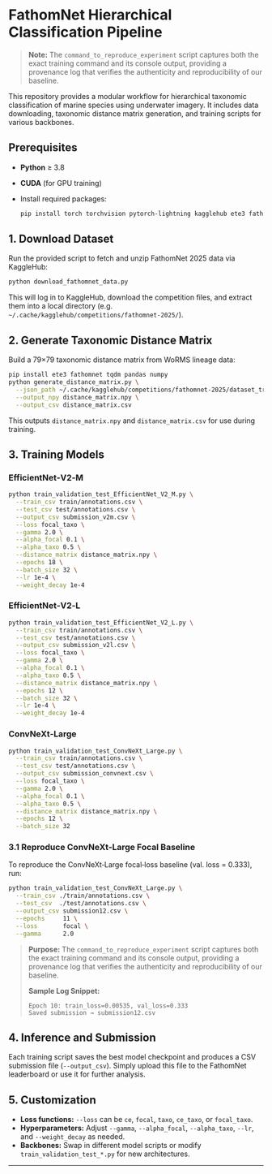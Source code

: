 # FathomNet Hierarchical Classification Pipeline

> **Note:** The `command_to_reproduce_experiment` script captures both the exact training command and its console output, providing a provenance log that verifies the authenticity and reproducibility of our baseline.

This repository provides a modular workflow for hierarchical taxonomic classification of marine species using underwater imagery. It includes data downloading, taxonomic distance matrix generation, and training scripts for various backbones.

## Prerequisites

* **Python** ≥ 3.8
* **CUDA** (for GPU training)
* Install required packages:

  ```bash
  pip install torch torchvision pytorch-lightning kagglehub ete3 fathomnet tqdm pandas numpy scikit-learn
  ```

## 1. Download Dataset

Run the provided script to fetch and unzip FathomNet 2025 data via KaggleHub:

```bash
python download_fathomnet_data.py
```

This will log in to KaggleHub, download the competition files, and extract them into a local directory (e.g. `~/.cache/kagglehub/competitions/fathomnet-2025/`).

## 2. Generate Taxonomic Distance Matrix

Build a 79×79 taxonomic distance matrix from WoRMS lineage data:

```bash
pip install ete3 fathomnet tqdm pandas numpy
python generate_distance_matrix.py \
  --json_path ~/.cache/kagglehub/competitions/fathomnet-2025/dataset_train.json \
  --output_npy distance_matrix.npy \
  --output_csv distance_matrix.csv
```

This outputs `distance_matrix.npy` and `distance_matrix.csv` for use during training.

## 3. Training Models

### EfficientNet‑V2‑M

```bash
python train_validation_test_EfficientNet_V2_M.py \
  --train_csv train/annotations.csv \
  --test_csv test/annotations.csv \
  --output_csv submission_v2m.csv \
  --loss focal_taxo \
  --gamma 2.0 \
  --alpha_focal 0.1 \
  --alpha_taxo 0.5 \
  --distance_matrix distance_matrix.npy \
  --epochs 18 \
  --batch_size 32 \
  --lr 1e-4 \
  --weight_decay 1e-4
```

### EfficientNet‑V2‑L

```bash
python train_validation_test_EfficientNet_V2_L.py \
  --train_csv train/annotations.csv \
  --test_csv test/annotations.csv \
  --output_csv submission_v2l.csv \
  --loss focal_taxo \
  --gamma 2.0 \
  --alpha_focal 0.1 \
  --alpha_taxo 0.5 \
  --distance_matrix distance_matrix.npy \
  --epochs 12 \
  --batch_size 32 \
  --lr 1e-4 \
  --weight_decay 1e-4
```

### ConvNeXt‑Large

```bash
python train_validation_test_ConvNeXt_Large.py \
  --train_csv train/annotations.csv \
  --test_csv test/annotations.csv \
  --output_csv submission_convnext.csv \
  --loss focal_taxo \
  --gamma 2.0 \
  --alpha_focal 0.1 \
  --alpha_taxo 0.5 \
  --distance_matrix distance_matrix.npy \
  --epochs 12 \
  --batch_size 32
```

### 3.1 Reproduce ConvNeXt‑Large Focal Baseline

To reproduce the ConvNeXt‑Large focal‐loss baseline (val. loss = 0.333), run:

```bash
python train_validation_test_ConvNeXt_Large.py \
  --train_csv ./train/annotations.csv \
  --test_csv  ./test/annotations.csv \
  --output_csv submission12.csv \
  --epochs     11 \
  --loss       focal \
  --gamma      2.0
```

> **Purpose:** The `command_to_reproduce_experiment` script captures both the exact training command and its console output, providing a provenance log that verifies the authenticity and reproducibility of our baseline.
>
> **Sample Log Snippet:**
>
> ```
> Epoch 10: train_loss=0.00535, val_loss=0.333
> Saved submission → submission12.csv
> ```

## 4. Inference and Submission

Each training script saves the best model checkpoint and produces a CSV submission file (`--output_csv`). Simply upload this file to the FathomNet leaderboard or use it for further analysis.

## 5. Customization

* **Loss functions:** `--loss` can be `ce`, `focal`, `taxo`, `ce_taxo`, or `focal_taxo`.
* **Hyperparameters:** Adjust `--gamma`, `--alpha_focal`, `--alpha_taxo`, `--lr`, and `--weight_decay` as needed.
* **Backbones:** Swap in different model scripts or modify `train_validation_test_*.py` for new architectures.

---

